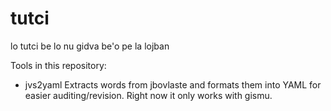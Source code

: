 tutci
=====

lo tutci be lo nu gidva be'o pe la lojban

Tools in this repository:
- jvs2yaml
  Extracts words from jbovlaste and formats them into YAML
  for easier auditing/revision.
  Right now it only works with gismu.

